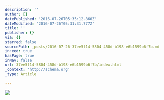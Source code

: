 ```yaml
---
description: ''
author: []
datePublished: '2016-07-26T05:35:12.860Z'
dateModified: '2016-07-26T05:31:31.777Z'
title: ''
publisher: {}
via: {}
starred: false
sourcePath: _posts/2016-07-26-37ee5f14-5804-458d-b198-e6b1599b6f7b.md
inFeed: true
hasPage: true
inNav: false
url: 37ee5f14-5804-458d-b198-e6b1599b6f7b/index.html
_context: 'http://schema.org'
_type: Article

---
```

![](https://the-grid-user-content.s3-us-west-2.amazonaws.com/1dd2e392-8e53-4085-aa3d-31cc07678040.jpg)